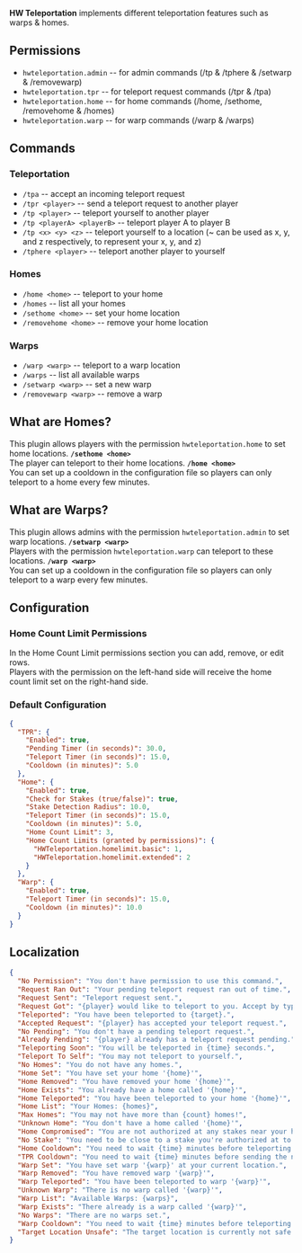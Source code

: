 **HW Teleportation** implements different teleportation features such as warps & homes.  
  
## Permissions

- `hwteleportation.admin` -- for admin commands (/tp & /tphere & /setwarp & /removewarp)  
- `hwteleportation.tpr` -- for teleport request commands (/tpr & /tpa)  
- `hwteleportation.home` -- for home commands (/home, /sethome, /removehome & /homes)  
- `hwteleportation.warp` -- for warp commands (/warp & /warps)  

## Commands

### Teleportation

- `/tpa` -- accept an incoming teleport request  
- `/tpr <player>` -- send a teleport request to another player  
- `/tp <player>` -- teleport yourself to another player  
- `/tp <playerA> <playerB>` -- teleport player A to player B  
- `/tp <x> <y> <z>` -- teleport yourself to a location (~ can be used as x, y, and z respectively, to represent your x, y, and z)
- `/tphere <player>` -- teleport another player to yourself  
 
### Homes
  
- `/home <home>` -- teleport to your home  
- `/homes` -- list all your homes  
- `/sethome <home>` -- set your home location 
- `/removehome <home>` -- remove your home location 

### Warps 

- `/warp <warp>` -- teleport to a warp location
- `/warps` -- list all available warps  
- `/setwarp <warp>` -- set a new warp  
- `/removewarp <warp>` -- remove a warp  

## What are Homes?

This plugin allows players with the permission `hwteleportation.home` to set home locations. **`/sethome <home>`**  
The player can teleport to their home locations. **`/home <home>`**  
You can set up a cooldown in the configuration file so players can only teleport to a home every few minutes.  
  
## What are Warps?

This plugin allows admins with the permission `hwteleportation.admin` to set warp locations. **`/setwarp <warp>`**  
Players with the permission `hwteleportation.warp` can teleport to these locations. **`/warp <warp>`**  
You can set up a cooldown in the configuration file so players can only teleport to a warp every few minutes.  

## Configuration

### Home Count Limit Permissions

In the Home Count Limit permissions section you can add, remove, or edit rows.  
Players with the permission on the left-hand side will receive the home count limit set on the right-hand side.

### Default Configuration

```json
{
  "TPR": {
    "Enabled": true,
    "Pending Timer (in seconds)": 30.0,
    "Teleport Timer (in seconds)": 15.0,
    "Cooldown (in minutes)": 5.0
  },
  "Home": {
    "Enabled": true,
    "Check for Stakes (true/false)": true,
    "Stake Detection Radius": 10.0,
    "Teleport Timer (in seconds)": 15.0,
    "Cooldown (in minutes)": 5.0,
    "Home Count Limit": 3,
    "Home Count Limits (granted by permissions)": {
      "HWTeleportation.homelimit.basic": 1,
      "HWTeleportation.homelimit.extended": 2
    }
  },
  "Warp": {
    "Enabled": true,
    "Teleport Timer (in seconds)": 15.0,
    "Cooldown (in minutes)": 10.0
  }
}
```

## Localization
```json
{
  "No Permission": "You don't have permission to use this command.",
  "Request Ran Out": "Your pending teleport request ran out of time.",
  "Request Sent": "Teleport request sent.",
  "Request Got": "{player} would like to teleport to you. Accept by typing /tpa.",
  "Teleported": "You have been teleported to {target}.",
  "Accepted Request": "{player} has accepted your teleport request.",
  "No Pending": "You don't have a pending teleport request.",
  "Already Pending": "{player} already has a teleport request pending.",
  "Teleporting Soon": "You will be teleported in {time} seconds.",
  "Teleport To Self": "You may not teleport to yourself.",
  "No Homes": "You do not have any homes.",
  "Home Set": "You have set your home '{home}'",
  "Home Removed": "You have removed your home '{home}'",
  "Home Exists": "You already have a home called '{home}'",
  "Home Teleported": "You have been teleported to your home '{home}'",
  "Home List": "Your Homes: {homes}",
  "Max Homes": "You may not have more than {count} homes!",
  "Unknown Home": "You don't have a home called '{home}'",
  "Home Compromised": "You are not authorized at any stakes near your home '{home}'. The home was therefore removed.",
  "No Stake": "You need to be close to a stake you're authorized at to set a home.",
  "Home Cooldown": "You need to wait {time} minutes before teleporting to a home again.",
  "TPR Cooldown": "You need to wait {time} minutes before sending the next teleport request.",
  "Warp Set": "You have set warp '{warp}' at your current location.",
  "Warp Removed": "You have removed warp '{warp}'",
  "Warp Teleported": "You have been teleported to warp '{warp}'",
  "Unknown Warp": "There is no warp called '{warp}'",
  "Warp List": "Available Warps: {warps}",
  "Warp Exists": "There already is a warp called '{warp}'",
  "No Warps": "There are no warps set.",
  "Warp Cooldown": "You need to wait {time} minutes before teleporting to a warp again.",
  "Target Location Unsafe": "The target location is currently not safe to teleport to."
}
```